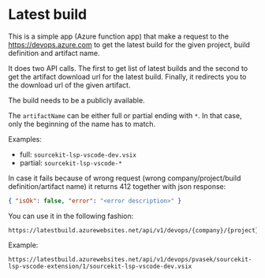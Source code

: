 # Latest build

This is a simple app (Azure function app) that make a request to the https://devops.azure.com to get the latest build for the given project, build definition and artifact name.

It does two API calls. The first to get list of latest builds and the second to get the artifact download url for the latest build. Finally, it redirects you to the download url of the given artifact.

The build needs to be a publicly available.

The `artifactName` can be either full or partial ending with `*`. In that case, only the beginning of the name has to match.

Examples:

- full: `sourcekit-lsp-vscode-dev.vsix`
- partial: `sourcekit-lsp-vscode-*`

In case it fails because of wrong request (wrong company/project/build definition/artifact name) it returns 412 together with json response:

```json
{ "isOk": false, "error": "<error description>" }
```

You can use it in the following fashion:
```
https://latestbuild.azurewebsites.net/api/v1/devops/{company}/{project}/{buildDefinitionId}/{artifactName}
```

Example:
```
https://latestbuild.azurewebsites.net/api/v1/devops/pvasek/sourcekit-lsp-vscode-extension/1/sourcekit-lsp-vscode-dev.vsix
```